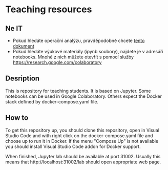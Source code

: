 # Teaching resources

## Ne IT

- Pokud hledáte operační analýzu, pravděpodobně chcete [tento dokument](./OA.md)
- Pokud hledáte výukové materiály (ipynb soubory), najdete je v adresáři notebooks. Mnohé z nich můžete otevřít s pomocí služby https://research.google.com/colaboratory

## Desription

This is repository for teaching students. It is based on Jupyter. Some notebooks can be used in Google Colaboratory. Others expect the Docker stack defined by docker-compose.yaml file.

## How to 

To get this repository up, you should clone this repository, open in Visual Studio Code and with right click on the docker-compose.yaml file and choose up to run it in Docker. If the menu "Compose Up" is not available you should install Visual Studio Code addon for Docker support.

When finished, Jupyter lab should be available at port 31002. Usually this means that http://localhost:31002/lab should open appropriate web page.


